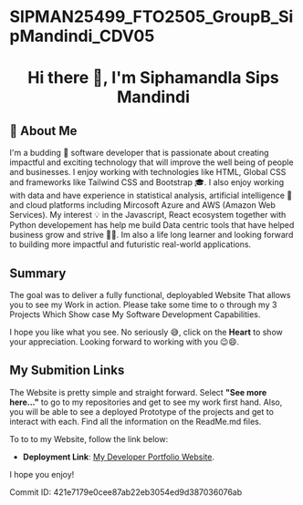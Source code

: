 # SIPMAN25499_FTO2505_GroupB_SipMandindi_CDV05

<h1 align="center">  Hi there 👋, I'm Siphamandla Sips Mandindi </h1>

## 🎯 About Me

I'm a budding 🌱 software developer that is passionate about creating impactful and exciting technology that will improve the well being of people and businesses. I enjoy working with technologies like HTML, Global CSS and frameworks like Tailwind CSS and Bootstrap 🎓. I also enjoy working with data and have experience in statistical analysis, artificial intelligence 🤖 and cloud platforms including Mircosoft Azure and AWS (Amazon Web Services). My interest 💡 in the Javascript, React ecosystem together with Python developement has help me build Data centric tools that have helped business grow and strive 🚀🔥. Im also a life long learner and looking forward to building more impactful and futuristic real-world applications. 

## Summary

The goal was to deliver a fully functional, deployabled Website That allows you to see my Work in action. Please take some time to o through my 3 Projects Which Show case My Software Development Capabilities.

I hope you like what you see. No seriously 😅, click on the **Heart** to show your appreciation. Looking forward to working with you 😉😄.

## My Submition Links

The Website is pretty simple and straight forward. Select **"See more here..."** to go to my repositories and get to see my work first hand. Also, you will be able to see a deployed Prototype of the projects and get to interact with each. Find all the information on the ReadMe.md files.

To to to my Website, follow the link below:

- **Deployment Link**: [My Developer Portfolio Website](https://sips-developer-portfolio-website.netlify.app/).

I hope you enjoy!



Commit ID: 421e7179e0cee87ab22eb3054ed9d387036076ab
